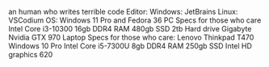 an human who writes terrible code
Editor:
  Windows: JetBrains
  Linux: VSCodium
OS: Windows 11 Pro and Fedora 36
PC Specs for those who care
Intel Core i3-10300
16gb DDR4 RAM
480gb SSD
2tb Hard drive
Gigabyte Nvidia GTX 970
Laptop Specs for those who care:
Lenovo Thinkpad T470
Windows 10 Pro
Intel Core i5-7300U
8gb DDR4 RAM
250gb SSD
Intel HD graphics 620

<!---
squibbywastaken/squibbywastaken is a ✨ special ✨ repository because its `README.md` (this file) appears on your GitHub profile.
You can click the Preview link to take a look at your changes.
--->

